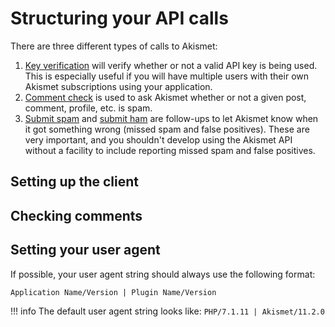 # Structuring your API calls
There are three different types of calls to Akismet:

1. [Key verification](../features/key_verification.md) will verify whether or not a valid API key is being used. This is especially useful if you will have multiple users with their own Akismet subscriptions using your application.
2. [Comment check](../features/comment_check.md) is used to ask Akismet whether or not a given post, comment, profile, etc. is spam.
3. [Submit spam](../features/submit_spam.md) and [submit ham](../features/submit_ham.md) are follow-ups to let Akismet know when it got something wrong (missed spam and false positives). These are very important, and you shouldn't develop using the Akismet API without a facility to include reporting missed spam and false positives.

## Setting up the client


## Checking comments

## Setting your user agent
If possible, your user agent string should always use the following format:

```
Application Name/Version | Plugin Name/Version
```

!!! info
    The default user agent string looks like: `PHP/7.1.11 | Akismet/11.2.0`

